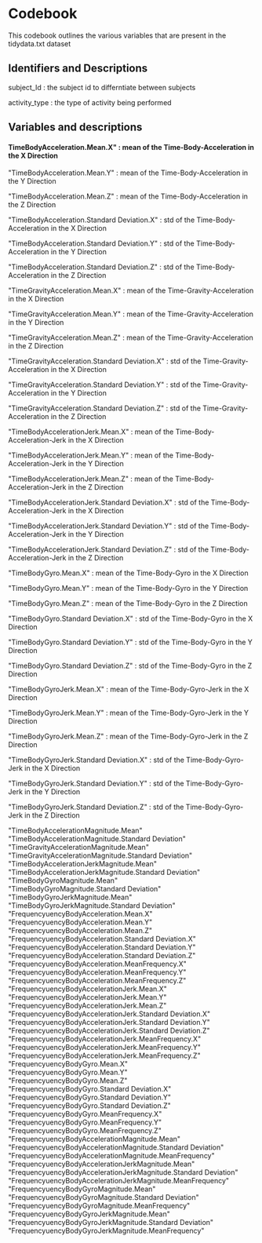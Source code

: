 # Codebook

This codebook outlines the various variables that are present in the tidydata.txt dataset

## Identifiers and Descriptions

subject_Id 		: the subject id to differntiate between subjects

activity_type 	: the type of activity being performed

## Variables and descriptions

#### TimeBodyAcceleration.Mean.X"    						: mean of the Time-Body-Acceleration in the X Direction

"TimeBodyAcceleration.Mean.Y"							: mean of the Time-Body-Acceleration in the Y Direction

"TimeBodyAcceleration.Mean.Z"							: mean of the Time-Body-Acceleration in the Z Direction

"TimeBodyAcceleration.Standard Deviation.X"         	: std of the Time-Body-Acceleration in the X Direction  

"TimeBodyAcceleration.Standard Deviation.Y"   	      	: std of the Time-Body-Acceleration in the Y Direction 

"TimeBodyAcceleration.Standard Deviation.Z"     	    : std of the Time-Body-Acceleration in the Z Direction  

"TimeGravityAcceleration.Mean.X"                    	: mean of the Time-Gravity-Acceleration in the X Direction  

"TimeGravityAcceleration.Mean.Y"                    	: mean of the Time-Gravity-Acceleration in the Y Direction  

"TimeGravityAcceleration.Mean.Z"                    	: mean of the Time-Gravity-Acceleration in the Z Direction

"TimeGravityAcceleration.Standard Deviation.X"      	: std of the Time-Gravity-Acceleration in the X Direction  

"TimeGravityAcceleration.Standard Deviation.Y"      	: std of the Time-Gravity-Acceleration in the Y Direction   

"TimeGravityAcceleration.Standard Deviation.Z"     	 	: std of the Time-Gravity-Acceleration in the Z Direction  

"TimeBodyAccelerationJerk.Mean.X"                   	: mean of the Time-Body-Acceleration-Jerk in the X Direction   

"TimeBodyAccelerationJerk.Mean.Y"                   	: mean of the Time-Body-Acceleration-Jerk in the Y Direction  

"TimeBodyAccelerationJerk.Mean.Z"                   	: mean of the Time-Body-Acceleration-Jerk in the Z Direction   

"TimeBodyAccelerationJerk.Standard Deviation.X"     	: std of the Time-Body-Acceleration-Jerk in the X Direction    

"TimeBodyAccelerationJerk.Standard Deviation.Y"     	: std of the Time-Body-Acceleration-Jerk in the Y Direction  

"TimeBodyAccelerationJerk.Standard Deviation.Z"     	: std of the Time-Body-Acceleration-Jerk in the Z Direction  

"TimeBodyGyro.Mean.X"                               	: mean of the Time-Body-Gyro in the X Direction       

"TimeBodyGyro.Mean.Y"                               	: mean of the Time-Body-Gyro in the Y Direction    

"TimeBodyGyro.Mean.Z"                               	: mean of the Time-Body-Gyro in the Z Direction    

"TimeBodyGyro.Standard Deviation.X"                 	: std of the Time-Body-Gyro in the X Direction   

"TimeBodyGyro.Standard Deviation.Y"                 	: std of the Time-Body-Gyro in the Y Direction     

"TimeBodyGyro.Standard Deviation.Z"                 	: std of the Time-Body-Gyro in the Z Direction       

"TimeBodyGyroJerk.Mean.X"                           	: mean of the Time-Body-Gyro-Jerk in the X Direction    

"TimeBodyGyroJerk.Mean.Y"                           	: mean of the Time-Body-Gyro-Jerk in the Y Direction    

"TimeBodyGyroJerk.Mean.Z"                           	: mean of the Time-Body-Gyro-Jerk in the Z Direction    

"TimeBodyGyroJerk.Standard Deviation.X"             	: std of the Time-Body-Gyro-Jerk in the X Direction     

"TimeBodyGyroJerk.Standard Deviation.Y"             	: std of the Time-Body-Gyro-Jerk in the Y Direction    

"TimeBodyGyroJerk.Standard Deviation.Z"             	: std of the Time-Body-Gyro-Jerk in the Z Direction     

"TimeBodyAccelerationMagnitude.Mean"                            
"TimeBodyAccelerationMagnitude.Standard Deviation"              
"TimeGravityAccelerationMagnitude.Mean"                         
"TimeGravityAccelerationMagnitude.Standard Deviation"           
"TimeBodyAccelerationJerkMagnitude.Mean"                        
"TimeBodyAccelerationJerkMagnitude.Standard Deviation"          
"TimeBodyGyroMagnitude.Mean"                                    
"TimeBodyGyroMagnitude.Standard Deviation"                      
"TimeBodyGyroJerkMagnitude.Mean"                                
"TimeBodyGyroJerkMagnitude.Standard Deviation"                  
"FrequencyuencyBodyAcceleration.Mean.X"                         
"FrequencyuencyBodyAcceleration.Mean.Y"                         
"FrequencyuencyBodyAcceleration.Mean.Z"                         
"FrequencyuencyBodyAcceleration.Standard Deviation.X"           
"FrequencyuencyBodyAcceleration.Standard Deviation.Y"           
"FrequencyuencyBodyAcceleration.Standard Deviation.Z"           
"FrequencyuencyBodyAcceleration.MeanFrequency.X"                
"FrequencyuencyBodyAcceleration.MeanFrequency.Y"                
"FrequencyuencyBodyAcceleration.MeanFrequency.Z"                
"FrequencyuencyBodyAccelerationJerk.Mean.X"                     
"FrequencyuencyBodyAccelerationJerk.Mean.Y"                     
"FrequencyuencyBodyAccelerationJerk.Mean.Z"                     
"FrequencyuencyBodyAccelerationJerk.Standard Deviation.X"       
"FrequencyuencyBodyAccelerationJerk.Standard Deviation.Y"       
"FrequencyuencyBodyAccelerationJerk.Standard Deviation.Z"       
"FrequencyuencyBodyAccelerationJerk.MeanFrequency.X"            
"FrequencyuencyBodyAccelerationJerk.MeanFrequency.Y"            
"FrequencyuencyBodyAccelerationJerk.MeanFrequency.Z"            
"FrequencyuencyBodyGyro.Mean.X"                                 
"FrequencyuencyBodyGyro.Mean.Y"                                 
"FrequencyuencyBodyGyro.Mean.Z"                                 
"FrequencyuencyBodyGyro.Standard Deviation.X"                   
"FrequencyuencyBodyGyro.Standard Deviation.Y"                   
"FrequencyuencyBodyGyro.Standard Deviation.Z"                   
"FrequencyuencyBodyGyro.MeanFrequency.X"                        
"FrequencyuencyBodyGyro.MeanFrequency.Y"                        
"FrequencyuencyBodyGyro.MeanFrequency.Z"                        
"FrequencyuencyBodyAccelerationMagnitude.Mean"                  
"FrequencyuencyBodyAccelerationMagnitude.Standard Deviation"    
"FrequencyuencyBodyAccelerationMagnitude.MeanFrequency"         
"FrequencyuencyBodyAccelerationJerkMagnitude.Mean"              
"FrequencyuencyBodyAccelerationJerkMagnitude.Standard Deviation"
"FrequencyuencyBodyAccelerationJerkMagnitude.MeanFrequency"     
"FrequencyuencyBodyGyroMagnitude.Mean"                          
"FrequencyuencyBodyGyroMagnitude.Standard Deviation"            
"FrequencyuencyBodyGyroMagnitude.MeanFrequency"                 
"FrequencyuencyBodyGyroJerkMagnitude.Mean"                      
"FrequencyuencyBodyGyroJerkMagnitude.Standard Deviation"        
"FrequencyuencyBodyGyroJerkMagnitude.MeanFrequency"    
